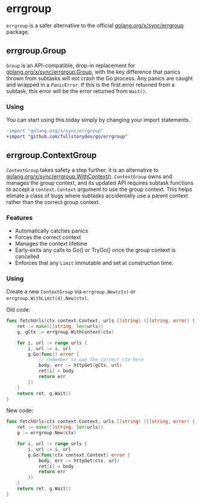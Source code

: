 # errgroup

`errgroup` is a safer alternative to the official [golang.org/x/sync/errgroup](https://pkg.go.dev/golang.org/x/sync/errgroup) package.

## errgroup.Group

`Group` is an API-compatible, drop-in replacement for [golang.org/x/sync/errgroup.Group](https://pkg.go.dev/golang.org/x/sync/errgroup#Group),
with the key difference that panics thrown from subtasks will not crash the Go process.
Any panics are caught and wrapped in a `PanicError`. If this is the first error returned from
a subtask, this error will be the error returned from `Wait()`.

### Using

You can start using this today simply by changing your import statements.

```diff
-import "golang.org/x/sync/errgroup"
+import "github.com/fullstorydev/go/errgroup"
```

## errgroup.ContextGroup

`ContextGroup` takes safety a step further: it is an alternative to [golang.org/x/sync/errgroup.WithContext()](https://pkg.go.dev/golang.org/x/sync/errgroup#WithContext).
`ContextGroup` owns and manages the group context, and its updated API requires subtask functions to accept a `context.Context` argument to use the group context.
This helps elimate a class of bugs where subtasks accidentally use a parent context rather than the correct group context.

### Features

- Automatically catches panics
- Forces the correct context
- Manages the context lifetime
- Early-exits any calls to Go() or TryGo() once the group context is cancelled
- Enforces that any `Limit` immutable and set at construction time.

### Using

Create a new `ContextGroup` via `errgroup.New(ctx)` or `errgroup.WithLimit(4).New(ctx)`.

Old code:
```go
func fetchUrls(ctx context.Context, urls []string) ([]string, error) {
	ret := make([]string, len(urls))
	g, gCtx := errgroup.WithContext(ctx)

	for i, url := range urls {
		i, url := i, url
		g.Go(func() error {
			// remember to use the correct ctx here
			body, err := httpGet(gCtx, url)
			ret[i] = body
			return err
		})
	}
	return ret, g.Wait()
}
```

New code:
```go
func fetchUrls(ctx context.Context, urls []string) ([]string, error) {
	ret := make([]string, len(urls))
	g := errgroup.New(ctx)

	for i, url := range urls {
		i, url := i, url
		g.Go(func(ctx context.Context) error {
			body, err := httpGet(ctx, url)
			ret[i] = body
			return err
		})
	}
	return ret, g.Wait()
}
```
